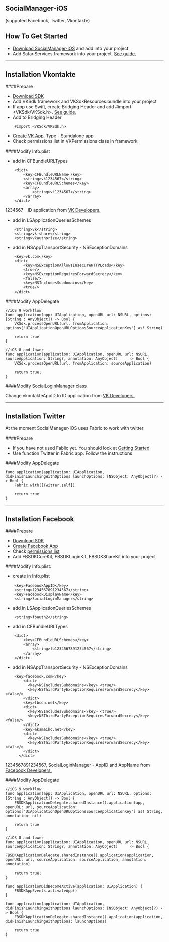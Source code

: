 
## SocialManager-iOS 
(suppoted Facebook, Twitter, Vkontakte)

## How To Get Started

- [Download SocialManager-iOS](https://github.com/neklollc/social-manager-ios/archive/master.zip) and add into your project
- Add SafariServices.framework into your project. [See guide.](https://developer.apple.com/library/ios/recipes/xcode_help-project_editor/Articles/AddingaLibrarytoaTarget.html)

________________________
## Installation Vkontakte 

####Prepare

- [Download SDK](http://github.com/VKCOM/vk-ios-sdk)
- Add VKSdk.framework and VKSdkResources.bundle into your project
- If app use Swift, create Bridging Header and add #import <VKSdk/VKSdk.h>. [See guide.](https://developer.apple.com/library/ios/documentation/Swift/Conceptual/BuildingCocoaApps/MixandMatch.html)
- Add to Bridging Header
```
	#import <VKSdk/VKSdk.h>
```
- [Create VK App](http://vk.com/apps?act=manage). Type - Standalone app
- Check permissions list in VKPermissions class in framework

####Modify Info.plist

- add in CFBundleURLTypes 
```
	<dict>
		<key>CFBundleURLName</key>
		<string>vk1234567</string>
		<key>CFBundleURLSchemes</key>
		<array>
			<string>vk1234567</string>
		</array>
	</dict>
```
	
1234567 - ID application from [VK Developers.](https://vk.com/apps?act=manage)
	
- add in LSApplicationQueriesSchemes
```
	<string>vk</string>
	<string>vk-share</string>
	<string>vkauthorize</string>
```	
- add in NSAppTransportSecurity - NSExceptionDomains
```
	<key>vk.com</key>
	<dict>
		<key>NSExceptionAllowsInsecureHTTPLoads</key>
		<true/>
		<key>NSExceptionRequiresForwardSecrecy</key>
		<false/>
		<key>NSIncludesSubdomains</key>
		<true/>
	</dict>
```
		
####Modify AppDelegate 
```
//iOS 9 workflow
func application(app: UIApplication, openURL url: NSURL, options: [String : AnyObject]) -> Bool {
	VKSdk.processOpenURL(url, fromApplication: options["UIApplicationOpenURLOptionsSourceApplicationKey"] as! String)
         
	return true
}

//iOS 8 and lower
func application(application: UIApplication, openURL url: NSURL, sourceApplication: String?, annotation: AnyObject) 	-> Bool {
	VKSdk.processOpenURL(url, fromApplication: sourceApplication)

	return true;
}
```	
####Modify SocialLoginManager class 

Change vkontakteAppID to ID application from [VK Developers.](https://vk.com/apps?act=manage)

________________________

## Installation Twitter 

At the moment SocialManager-iOS uses Fabric to work with twitter

####Prepare
- If you have not used Fablic yet. You should look at [Getting Started](https://docs.fabric.io/ios/fabric/getting-started.html)
- Use function Twitter in Fabric app. Follow the instructions

####Modify AppDelegate
```
func application(application: UIApplication, didFinishLaunchingWithOptions launchOptions: [NSObject: AnyObject]?) -> Bool {
	Fabric.with([Twitter.self])

	return true
}
```	
_________________________

## Installation Facebook

####Prepare

- [Download SDK](https://developers.facebook.com/docs/ios) 
- [Create Facebook App](https://developers.facebook.com/apps/) 
- Check [permissions list](https://developers.facebook.com/docs/facebook-login/permissions/v2.5)
- Add FBSDKCoreKit, FBSDKLoginKit, FBSDKShareKit into your project

####Modify Info.plist:

- create in Info.plist
```	
	<key>FacebookAppID</key>
	<string>1234567891234567</string>
	<key>FacebookDisplayName</key>
	<string>SocialLoginManager</string>
```		
- add in LSApplicationQueriesSchemes
```	
	<string>fbauth2</string>
```	
	
- add in CFBundleURLTypes
```	
	<dict>
		<key>CFBundleURLSchemes</key>
		<array>
			<string>fb1234567891234567</string>
		</array>
	</dict>
```	
	
- add in NSAppTransportSecurity - NSExceptionDomains
```	
	<key>facebook.com</key>
	    <dict>
	      <key>NSIncludesSubdomains</key> <true/>        
	      <key>NSThirdPartyExceptionRequiresForwardSecrecy</key> <false/>
	    </dict>
	    <key>fbcdn.net</key>
	    <dict>
	      <key>NSIncludesSubdomains</key> <true/>
	      <key>NSThirdPartyExceptionRequiresForwardSecrecy</key>  <false/>
	    </dict>
	    <key>akamaihd.net</key>
	    <dict>
	      <key>NSIncludesSubdomains</key> <true/>
	      <key>NSThirdPartyExceptionRequiresForwardSecrecy</key> <false/>
	    </dict>
	  </dict>
```

1234567891234567, SocialLoginManager - AppID and AppName from [Facebook Developers.](https://developers.facebook.com/apps/)

####Modify AppDelegate
```	
//iOS 9 workflow
func application(app: UIApplication, openURL url: NSURL, options: [String : AnyObject]) -> Bool {
	FBSDKApplicationDelegate.sharedInstance().application(app, openURL: url, sourceApplication: 			options["UIApplicationOpenURLOptionsSourceApplicationKey"] as! String, annotation: nil)
         
	return true
}

//iOS 8 and lower
func application(application: UIApplication, openURL url: NSURL, sourceApplication: String?, annotation: AnyObject) 	-> Bool {
	 FBSDKApplicationDelegate.sharedInstance().application(application, openURL: url, sourceApplication: sourceApplication, annotation: 			annotation)

	return true;
}

func applicationDidBecomeActive(application: UIApplication) {
	FBSDKAppEvents.activateApp()
}

func application(application: UIApplication, didFinishLaunchingWithOptions launchOptions: [NSObject: AnyObject]?) -> Bool {
	FBSDKApplicationDelegate.sharedInstance().application(application, didFinishLaunchingWithOptions: launchOptions)

   	return true
}
```	
	
	
	

